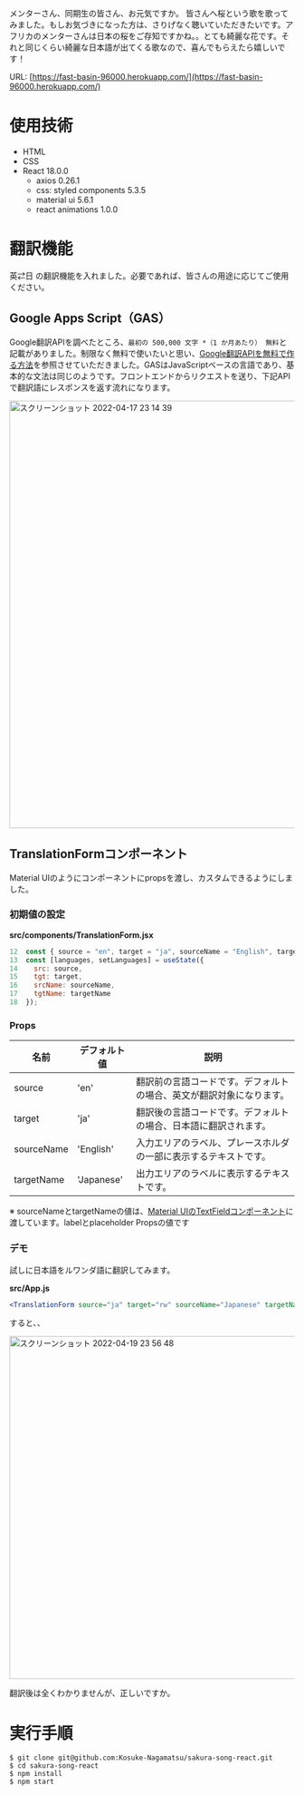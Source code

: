 メンターさん、同期生の皆さん、お元気ですか。
皆さんへ桜という歌を歌ってみました。もしお気づきになった方は、さりげなく聴いていただきたいです。アフリカのメンターさんは日本の桜をご存知ですかね。。とても綺麗な花です。それと同じくらい綺麗な日本語が出てくる歌なので、喜んでもらえたら嬉しいです！

URL: [https://fast-basin-96000.herokuapp.com/](https://fast-basin-96000.herokuapp.com/)

# 使用技術
- HTML
- CSS
- React 18.0.0
  - axios 0.26.1
  - css: styled components 5.3.5
  - material ui 5.6.1
  - react animations 1.0.0

# 翻訳機能
英⇄日 の翻訳機能を入れました。必要であれば、皆さんの用途に応じてご使用ください。
## Google Apps Script（GAS）
Google翻訳APIを調べたところ、`最初の 500,000 文字 *（1 か月あたり） 無料`と記載がありました。制限なく無料で使いたいと思い、[Google翻訳APIを無料で作る方法](https://qiita.com/satto_sann/items/be4177360a0bc3691fdf)を参照させていただきました。GASはJavaScriptベースの言語であり、基本的な文法は同じのようです。フロントエンドからリクエストを送り、下記APIで翻訳語にレスポンスを返す流れになります。

<img width="754" alt="スクリーンショット 2022-04-17 23 14 39" src="https://user-images.githubusercontent.com/83779040/163718375-a78c39c2-9eae-4c29-b82f-1e12219da42b.png">

## TranslationFormコンポーネント
Material UIのようにコンポーネントにpropsを渡し、カスタムできるようにしました。
### 初期値の設定
**src/components/TranslationForm.jsx**
``` js
12  const { source = "en", target = "ja", sourceName = "English", targetName = "Japanese" } = props;  // propsがない場合（ {} の場合 ）、デフォルト値を設定
13  const [languages, setLanguages] = useState({
14    src: source,
15    tgt: target,
16    srcName: sourceName,
17    tgtName: targetName
18  });
```

### Props
|  名前 |  デフォルト値  |  説明  |
| ---- | ---- | ---- |
|  source  |  'en'  |  翻訳前の言語コードです。デフォルトの場合、英文が翻訳対象になります。  |
|  target  |  'ja'  |  翻訳後の言語コードです。デフォルトの場合、日本語に翻訳されます。  |
|  sourceName  |  'English'  |  入力エリアのラベル、プレースホルダの一部に表示するテキストです。  |
|  targetName  |  'Japanese'  |  出力エリアのラベルに表示するテキストです。  |

※ sourceNameとtargetNameの値は、[Material UIのTextFieldコンポーネント](https://mui.com/material-ui/api/text-field/)に渡しています。labelとplaceholder Propsの値です

### デモ
試しに日本語をルワンダ語に翻訳してみます。

**src/App.js**
``` jsx
<TranslationForm source="ja" target="rw" sourceName="Japanese" targetName="Kinyarwanda" />
```
すると、、

<a href="https://fast-basin-96000.herokuapp.com/">
  <img width="605" alt="スクリーンショット 2022-04-19 23 56 48" src="https://user-images.githubusercontent.com/83779040/164481171-c131d9a7-a340-468b-9acc-8c9ecb5db1b7.png">
</a>

翻訳後は全くわかりませんが、正しいですか。

# 実行手順
```
$ git clone git@github.com:Kosuke-Nagamatsu/sakura-song-react.git
$ cd sakura-song-react
$ npm install
$ npm start
```